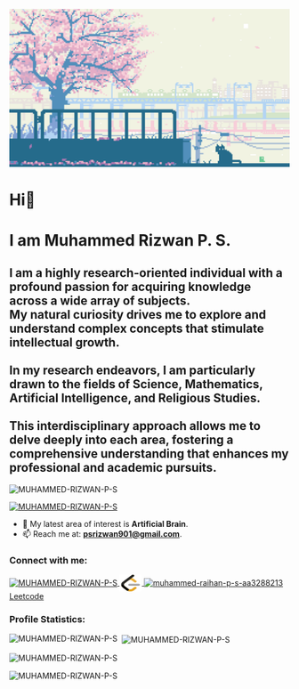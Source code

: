 ![MasterHead](https://github.com/MUHAMMED-RIZWAN-P-S/MUHAMMED-RIZWAN-P-S/blob/main/rizwan.gif)
<h1 align="left">Hi👋</h1>
<h1 align="left">I am Muhammed Rizwan P. S.</h1>
<h2 align="left">I am a highly research-oriented individual with a profound passion for acquiring knowledge across a wide array of subjects.
<br>My natural curiosity drives me to explore and understand complex concepts that stimulate intellectual growth.</br>
<br>In my research endeavors, I am particularly drawn to the fields of Science, Mathematics, Artificial Intelligence, and Religious Studies.</br>
<br>This interdisciplinary approach allows me to delve deeply into each area, fostering a comprehensive understanding that enhances my professional and academic pursuits.</br></h2>

<p align="left">
  <img src="https://komarev.com/ghpvc/?username=MUHAMMED-RIZWAN-P-S&label=Profile%20views&color=0e75b6&style=flat" alt="MUHAMMED-RIZWAN-P-S" />
</p>

<p align="left">
  <a href="https://github.com/ryo-ma/github-profile-trophy">
    <img src="https://github-profile-trophy.vercel.app/?username=MUHAMMED-RIZWAN-P-S&theme=radical" alt="MUHAMMED-RIZWAN-P-S" />
  </a>
</p>


- 🌱 My latest area of interest is **Artificial Brain**.
- 📫 Reach me at: **psrizwan901@gmail.com**.

<h3 align="left">Connect with me:</h3>
<p align="left">
  <a href="https://www.linkedin.com/in/muhammedrizwanps/" target="blank">
    <img align="center" src="https://raw.githubusercontent.com/rahuldkjain/github-profile-readme-generator/master/src/images/icons/Social/linked-in-alt.svg" alt="MUHAMMED-RIZWAN-P-S" height="30" width="40" />
  </a>

<a href="https://www.linkedin.com/in/muhammedrizwanps/" target="blank">
    <img align="center" src="https://github.com/MUHAMMED-RIZWAN-P-S/MUHAMMED-RIZWAN-P-S/blob/main/Leetcode.svg" alt="MUHAMMED-RIZWAN-P-S" height="30" width="40" />
  </a>

  
 <a href="https://www.linkedin.com/in/muhammedrizwanps/" target="blank">
    <img align="center" src="" alt="muhammed-raihan-p-s-aa3288213" height="30" width="40" />
  </a>
<a href="" class="text-underline font-size-sm" target="_blank">Leetcode</a>
</p>



<h3 align="left">Profile Statistics:</h3>

<p align="left">
  <img align="left" src="https://github-readme-stats.vercel.app/api/top-langs?username=MUHAMMED-RIZWAN-P-S&show_icons=true&locale=en&layout=compact&theme=radical&card_width=1000" alt="MUHAMMED-RIZWAN-P-S" />
</p>

<p>&nbsp;
  <img align="center" src="https://github-readme-stats.vercel.app/api?username=MUHAMMED-RIZWAN-P-S&show_icons=true&locale=en&theme=radical&card_width=1000" alt="MUHAMMED-RIZWAN-P-S" />
</p>

<p>
  <img align="center" src="https://github-readme-streak-stats.herokuapp.com/?user=MUHAMMED-RIZWAN-P-S&theme=radical&card_width=1000" alt="MUHAMMED-RIZWAN-P-S" />
</p>

<p>
  <img align="center" src="https://github-readme-activity-graph.vercel.app/graph?username=MUHAMMED-RIZWAN-P-S&bg_color=000000&color=417e86&line=ff0000&point=948484&area=true&hide_border=true&card_width=500" alt="MUHAMMED-RIZWAN-P-S" />
</p>
